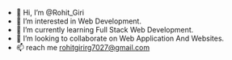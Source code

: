 - 👋 Hi, I’m @Rohit_Giri
- 👀 I’m interested in Web Development.
- 🌱 I’m currently learning Full Stack Web Development.
- 💞️ I’m looking to collaborate on Web Application And Websites.
- 📫 reach me rohitgirirg7027@gmail.com

<!---
RohitGirirg/RohitGirirg is a ✨ special ✨ repository because its `README.md` (this file) appears on your GitHub profile.
You can click the Preview link to take a look at your changes.
--->
